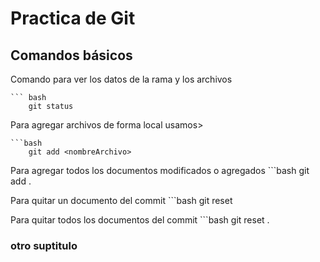 # Practica de Git

## Comandos básicos

Comando para ver los datos de la rama y los archivos

    ``` bash
        git status


Para agregar archivos de forma local usamos>

    ```bash
        git add <nombreArchivo>

Para agregar todos los documentos modificados o agregados
    ```bash
        git add .

Para quitar un documento del commit 
    ```bash
        git reset <nombreArchivo>

Para quitar todos los documentos del commit 
    ```bash
        git reset .
### otro suptitulo

